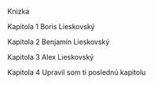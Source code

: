 Knizka

Kapitola 1
Boris Lieskovský

Kapitola 2
Benjamín Lieskovský

Kapitola 3
Alex Lieskovský

Kapitola 4
Upravil som ti poslednú kapitolu 
